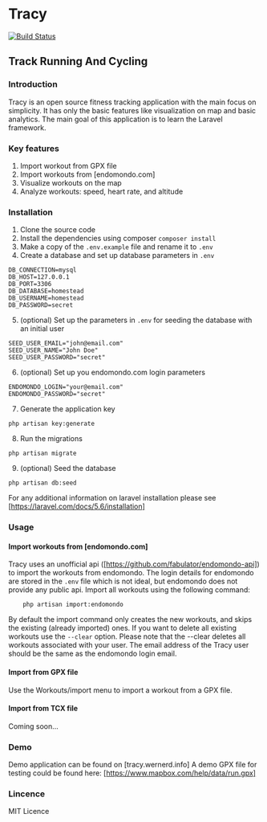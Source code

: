 # Tracy

[![Build Status](https://travis-ci.com/daniel-werner/tracy.svg?branch=master)](https://travis-ci.com/daniel-werner/tracy)

## Track Running And Cycling

### Introduction
Tracy is an open source fitness tracking application with the main focus on simplicity.
It has only the basic features like visualization on map and basic analytics.
The main goal of this application is to learn the Laravel framework.

### Key features
1. Import workout from GPX file
2. Import workouts from [endomondo.com]
3. Visualize workouts on the map
4. Analyze workouts: speed, heart rate, and altitude

### Installation
1. Clone the source code
2. Install the dependencies using composer `composer install`
3. Make a copy of the `.env.example` file and rename it to `.env`
4. Create a database and set up database parameters in `.env`

```
DB_CONNECTION=mysql
DB_HOST=127.0.0.1
DB_PORT=3306
DB_DATABASE=homestead
DB_USERNAME=homestead
DB_PASSWORD=secret
```

5. (optional) Set up the parameters in `.env` for seeding the database with an initial
user

```
SEED_USER_EMAIL="john@email.com"
SEED_USER_NAME="John Doe"
SEED_USER_PASSWORD="secret"
```

6. (optional) Set up you endomondo.com login parameters

```
ENDOMONDO_LOGIN="your@email.com"
ENDOMONDO_PASSWORD="secret"
```

7. Generate the application key
 
 ```
 php artisan key:generate
 ```
 
8. Run the migrations

```
php artisan migrate
```

9. (optional) Seed the database

```
php artisan db:seed
```


For any additional information on laravel installation please see 
[https://laravel.com/docs/5.6/installation]

### Usage
#### Import workouts from [endomondo.com]
Tracy uses an unofficial api ([https://github.com/fabulator/endomondo-api])
to import the workouts from endomondo. The login details for endomondo 
are stored in the `.env` file which is not ideal, but endomondo does not
provide any public api. Import all workouts using the following command:
```
    php artisan import:endomondo
```

By default the import command only creates the new workouts, and skips the
 existing (already imported) ones. If you want to delete all existing workouts
 use the `--clear` option. Please note that the --clear deletes all workouts
 associated with your user. The email address of the Tracy user should be the same
 as the endomondo login email.
 
 #### Import from GPX file
 Use the Workouts/import menu to import a workout from a GPX file.
 
 #### Import from TCX file
 Coming soon...
 
 
### Demo
Demo application can be found on [tracy.wernerd.info]
A demo GPX file for testing could be found here: [https://www.mapbox.com/help/data/run.gpx]
 
### Lincence
MIT Licence



